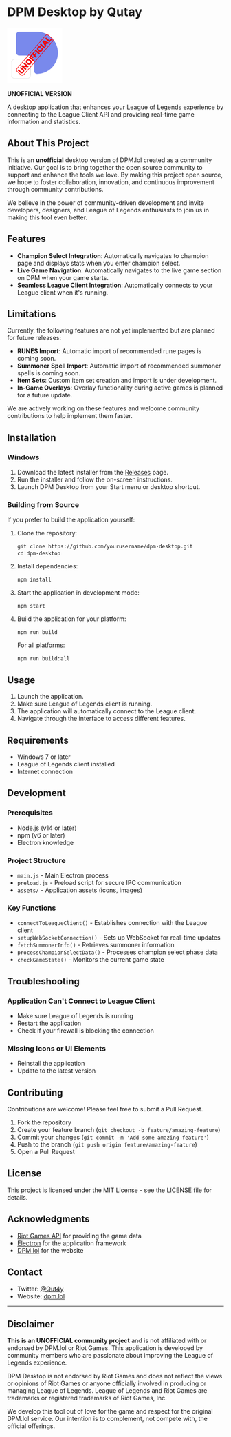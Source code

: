 # DPM Desktop by Qutay

<img src="assets/icon.png" alt="DPM Desktop Logo" width="128" height="128">

**UNOFFICIAL VERSION**

A desktop application that enhances your League of Legends experience by connecting to the League Client API and providing real-time game information and statistics.

## About This Project

This is an **unofficial** desktop version of DPM.lol created as a community initiative. Our goal is to bring together the open source community to support and enhance the tools we love. By making this project open source, we hope to foster collaboration, innovation, and continuous improvement through community contributions.

We believe in the power of community-driven development and invite developers, designers, and League of Legends enthusiasts to join us in making this tool even better.

## Features

- **Champion Select Integration**: Automatically navigates to champion page and displays stats when you enter champion select.
- **Live Game Navigation**: Automatically navigates to the live game section on DPM when your game starts.
- **Seamless League Client Integration**: Automatically connects to your League client when it's running.

## Limitations

Currently, the following features are not yet implemented but are planned for future releases:

- **RUNES Import**: Automatic import of recommended rune pages is coming soon.
- **Summoner Spell Import**: Automatic import of recommended summoner spells is coming soon.
- **Item Sets**: Custom item set creation and import is under development.
- **In-Game Overlays**: Overlay functionality during active games is planned for a future update.

We are actively working on these features and welcome community contributions to help implement them faster.

## Installation

### Windows

1. Download the latest installer from the [Releases](https://github.com/yourusername/dpm-desktop/releases) page.
2. Run the installer and follow the on-screen instructions.
3. Launch DPM Desktop from your Start menu or desktop shortcut.

### Building from Source

If you prefer to build the application yourself:

1. Clone the repository:
   ```
   git clone https://github.com/yourusername/dpm-desktop.git
   cd dpm-desktop
   ```

2. Install dependencies:
   ```
   npm install
   ```

3. Start the application in development mode:
   ```
   npm start
   ```

4. Build the application for your platform:
   ```
   npm run build
   ```
   
   For all platforms:
   ```
   npm run build:all
   ```

## Usage

1. Launch the application.
2. Make sure League of Legends client is running.
3. The application will automatically connect to the League client.
4. Navigate through the interface to access different features.

## Requirements

- Windows 7 or later
- League of Legends client installed
- Internet connection

## Development

### Prerequisites

- Node.js (v14 or later)
- npm (v6 or later)
- Electron knowledge

### Project Structure

- `main.js` - Main Electron process
- `preload.js` - Preload script for secure IPC communication
- `assets/` - Application assets (icons, images)

### Key Functions

- `connectToLeagueClient()` - Establishes connection with the League client
- `setupWebSocketConnection()` - Sets up WebSocket for real-time updates
- `fetchSummonerInfo()` - Retrieves summoner information
- `processChampionSelectData()` - Processes champion select phase data
- `checkGameState()` - Monitors the current game state

## Troubleshooting

### Application Can't Connect to League Client

- Make sure League of Legends is running
- Restart the application
- Check if your firewall is blocking the connection

### Missing Icons or UI Elements

- Reinstall the application
- Update to the latest version

## Contributing

Contributions are welcome! Please feel free to submit a Pull Request.

1. Fork the repository
2. Create your feature branch (`git checkout -b feature/amazing-feature`)
3. Commit your changes (`git commit -m 'Add some amazing feature'`)
4. Push to the branch (`git push origin feature/amazing-feature`)
5. Open a Pull Request

## License

This project is licensed under the MIT License - see the LICENSE file for details.

## Acknowledgments

- [Riot Games API](https://developer.riotgames.com/) for providing the game data
- [Electron](https://www.electronjs.org/) for the application framework
- [DPM.lol](https://dpm.lol) for the website

## Contact

- Twitter: [@Qut4y](https://twitter.com/Qut4y)
- Website: [dpm.lol](https://dpm.lol)

---

## Disclaimer

**This is an UNOFFICIAL community project** and is not affiliated with or endorsed by DPM.lol or Riot Games. This application is developed by community members who are passionate about improving the League of Legends experience.

DPM Desktop is not endorsed by Riot Games and does not reflect the views or opinions of Riot Games or anyone officially involved in producing or managing League of Legends. League of Legends and Riot Games are trademarks or registered trademarks of Riot Games, Inc.

We develop this tool out of love for the game and respect for the original DPM.lol service. Our intention is to complement, not compete with, the official offerings.
